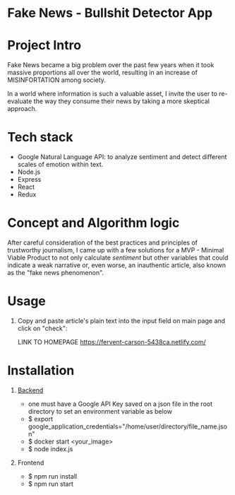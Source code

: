 # Fake News - Bullshit Detector App

# Project Intro

Fake News became a big problem over the past few years when it took massive proportions all over the world, resulting in an increase of MISINFORTATION among society.

In a world where information is such a valuable asset, I invite the user to re-evaluate the way they consume their news by taking a more skeptical approach.

# Tech stack

- Google Natural Language API: to analyze sentiment and detect different scales of emotion within text.
- Node.js
- Express
- React
- Redux

# Concept and Algorithm logic

After careful consideration of the best practices and principles of trustworthy journalism, I came up with a few solutions for a MVP - Minimal Viable Product to not only calculate *sentiment* but other variables that could indicate a weak narrative or, even worse, an inauthentic article, also known as the "fake news phenomenon". 


# Usage

1. Copy and paste article's plain text into the input field on main page and click on "check":
        
      LINK TO HOMEPAGE  https://fervent-carson-5438ca.netlify.com/


# Installation

1. [Backend](https://github.com/thaiscs/fake-news-tracker-server)

    - one must have a Google API Key saved on a json file in the root directory to set an environment variable as below
    - $ export google_application_credentials="/home/user/directory/file_name.json"
    - $ docker start <your_image>
    - $ node index.js
    
2. Frontend

    - $ npm run install
    - $ npm run start
